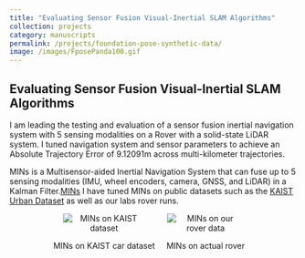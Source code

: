 ```yaml
---
title: "Evaluating Sensor Fusion Visual-Inertial SLAM Algorithms"
collection: projects
category: manuscripts
permalink: /projects/foundation-pose-synthetic-data/
image: /images/FposePanda100.gif
---
```


<h2>Evaluating Sensor Fusion Visual-Inertial SLAM Algorithms</h2>

<p>
  I am leading the testing and evaluation of a sensor fusion inertial navigation system with 5 sensing modalities on a Rover with a solid-state LiDAR system.
  I tuned navigation system and sensor parameters to achieve an Absolute Trajectory Error of 9.12091m across multi-kilometer trajectories. 

  MINs is a Multisensor-aided Inertial Navigation System that can fuse up to 5 sensing modalities (IMU, wheel encoders, camera, GNSS, and LiDAR) 
  in a Kalman Filter.<a href="https://github.com/rpng/mins" target="_blank">MINs</a> I have tuned MINs on public datasets such as the 
  <a href="https://sites.google.com/view/complex-urban-dataset" target="_blank">KAIST Urban Dataset</a> as well as our labs rover runs.
</p>


<div style="display: flex; justify-content: center; gap: 5px; text-align: center;">
  <div>
    <img src="/images/MINSurban28.gif" alt="MINs on KAIST dataset" style="max-width: 80%; height: auto;">
    <p>MINs on KAIST car dataset</p>
  </div>
  <div>
    <img src="/images/rover0824.gif" alt="MINs on our rover data" style="max-width: 80%; height: auto;">
    <p>MINs on actual rover</p>
  </div>
</div>
